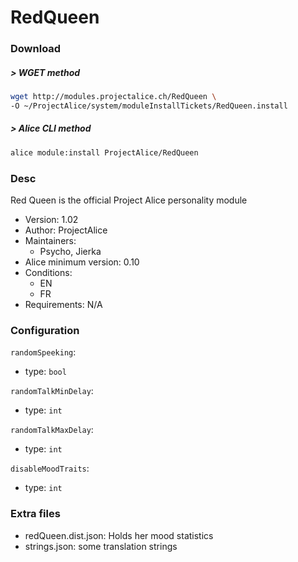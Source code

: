 # RedQueen

### Download

##### > WGET method
```bash
wget http://modules.projectalice.ch/RedQueen \
-O ~/ProjectAlice/system/moduleInstallTickets/RedQueen.install
```

##### > Alice CLI method
```bash
alice module:install ProjectAlice/RedQueen
```

### Desc
Red Queen is the official Project Alice personality module

- Version: 1.02
- Author: ProjectAlice
- Maintainers:
  - Psycho, Jierka
- Alice minimum version: 0.10
- Conditions:
  - EN
  - FR
- Requirements: N/A


### Configuration

`randomSpeeking`:
 - type: `bool`
 
`randomTalkMinDelay`:
 - type: `int`

`randomTalkMaxDelay`:
 - type: `int`
 
 `disableMoodTraits`:
 - type: `int`


### Extra files

- redQueen.dist.json: Holds her mood statistics
- strings.json: some translation strings
